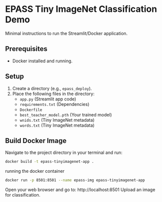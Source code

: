 # EPASS Tiny ImageNet Classification Demo

Minimal instructions to run the Streamlit/Docker application.

## Prerequisites

*   Docker installed and running.

## Setup

1.  Create a directory (e.g., `epass_deploy`).
2.  Place the following files in the directory:
    *   `app.py` (Streamlit app code)
    *   `requirements.txt` (Dependencies)
    *   `Dockerfile`
    *   `best_teacher_model.pth` (Your trained model)
    *   `wnids.txt` (Tiny ImageNet metadata)
    *   `words.txt` (Tiny ImageNet metadata)

## Build Docker Image

Navigate to the project directory in your terminal and run:

```bash
docker build -t epass-tinyimagenet-app .
```

running the docker container
```bash
docker run -p 8501:8501 --name epass-img epass-tinyimagenet-app
```
Open your web browser and go to:
http://localhost:8501
Upload an image for classification.